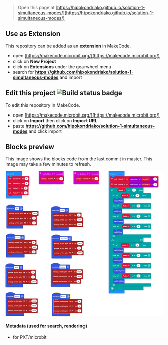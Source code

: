 
> Open this page at [https://hipokondriako.github.io/solution-1-simultaneous-modes/](https://hipokondriako.github.io/solution-1-simultaneous-modes/)

## Use as Extension

This repository can be added as an **extension** in MakeCode.

* open [https://makecode.microbit.org/](https://makecode.microbit.org/)
* click on **New Project**
* click on **Extensions** under the gearwheel menu
* search for **https://github.com/hipokondriako/solution-1-simultaneous-modes** and import

## Edit this project ![Build status badge](https://github.com/hipokondriako/solution-1-simultaneous-modes/workflows/MakeCode/badge.svg)

To edit this repository in MakeCode.

* open [https://makecode.microbit.org/](https://makecode.microbit.org/)
* click on **Import** then click on **Import URL**
* paste **https://github.com/hipokondriako/solution-1-simultaneous-modes** and click import

## Blocks preview

This image shows the blocks code from the last commit in master.
This image may take a few minutes to refresh.

![A rendered view of the blocks](https://github.com/hipokondriako/solution-1-simultaneous-modes/raw/master/.github/makecode/blocks.png)

#### Metadata (used for search, rendering)

* for PXT/microbit
<script src="https://makecode.com/gh-pages-embed.js"></script><script>makeCodeRender("{{ site.makecode.home_url }}", "{{ site.github.owner_name }}/{{ site.github.repository_name }}");</script>
